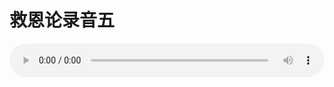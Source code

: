# 救恩论录音五

<audio style="width: 100%;" preload="false" controls controlslist="nodownload"><source src="//cdn.simai.ml/audio/mp3/old/27406.mp3" type="audio/mpeg">Your browser does not support the audio element.</audio>


